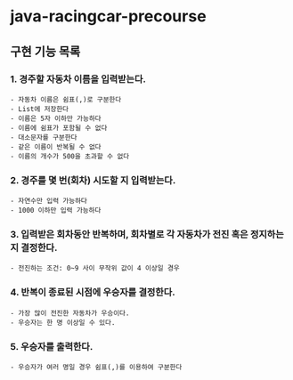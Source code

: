 # java-racingcar-precourse

## 구현 기능 목록

### 1. 경주할 자동차 이름을 입력받는다.

    - 자동차 이름은 쉼표(,)로 구분한다
    - List에 저장한다
    - 이름은 5자 이하만 가능하다
    - 이름에 쉼표가 포함될 수 없다
    - 대소문자를 구분한다
    - 같은 이름이 반복될 수 없다
    - 이름의 개수가 500을 초과할 수 없다

### 2. 경주를 몇 번(회차) 시도할 지 입력받는다.

    - 자연수만 입력 가능하다
    - 1000 이하만 입력 가능하다

### 3. 입력받은 회차동안 반복하며, 회차별로 각 자동차가 전진 혹은 정지하는지 결정한다.

    - 전진하는 조건: 0~9 사이 무작위 값이 4 이상일 경우

### 4. 반복이 종료된 시점에 우승자를 결정한다.

    - 가장 많이 전진한 자동차가 우승이다.
    - 우승자는 한 명 이상일 수 있다.

### 5. 우승자를 출력한다.

    - 우승자가 여러 명일 경우 쉼표(,)를 이용하여 구분한다